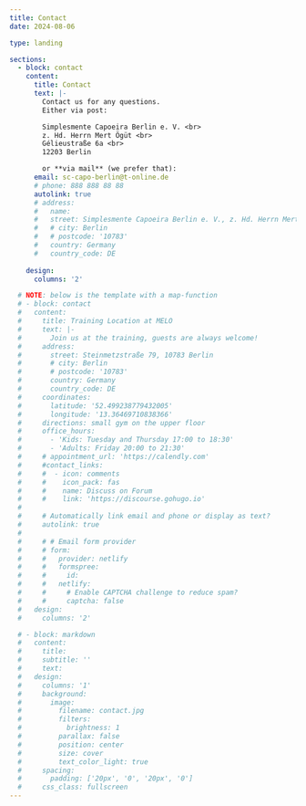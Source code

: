 ```yaml
---
title: Contact
date: 2024-08-06

type: landing

sections:
  - block: contact
    content:
      title: Contact
      text: |-
        Contact us for any questions.
        Either via post:

        Simplesmente Capoeira Berlin e. V. <br>
        z. Hd. Herrn Mert Ögüt <br>
        Gélieustraße 6a <br>
        12203 Berlin

        or **via mail** (we prefer that):
      email: sc-capo-berlin@t-online.de
      # phone: 888 888 88 88
      autolink: true
      # address:
      #   name: 
      #   street: Simplesmente Capoeira Berlin e. V., z. Hd. Herrn Mert Ögüt, Gélieustraße 6a, 12203 Berlin
      #   # city: Berlin 
      #   # postcode: '10783'
      #   country: Germany
      #   country_code: DE
    
    design:
      columns: '2'

  # NOTE: below is the template with a map-function
  # - block: contact
  #   content:
  #     title: Training Location at MELO 
  #     text: |-
  #       Join us at the training, guests are always welcome!
  #     address:
  #       street: Steinmetzstraße 79, 10783 Berlin
  #       # city: Berlin 
  #       # postcode: '10783'
  #       country: Germany
  #       country_code: DE
  #     coordinates:
  #       latitude: '52.499238779432005'
  #       longitude: '13.36469710838366'
  #     directions: small gym on the upper floor
  #     office_hours:
  #       - 'Kids: Tuesday and Thursday 17:00 to 18:30'
  #       - 'Adults: Friday 20:00 to 21:30'
  #     # appointment_url: 'https://calendly.com'
  #     #contact_links:
  #     #  - icon: comments
  #     #    icon_pack: fas
  #     #    name: Discuss on Forum
  #     #    link: 'https://discourse.gohugo.io'
  #   
  #     # Automatically link email and phone or display as text?
  #     autolink: true
  #   
  #     # # Email form provider
  #     # form:
  #     #   provider: netlify
  #     #   formspree:
  #     #     id:
  #     #   netlify:
  #     #     # Enable CAPTCHA challenge to reduce spam?
  #     #     captcha: false
  #   design:
  #     columns: '2'

  # - block: markdown
  #   content:
  #     title:
  #     subtitle: ''
  #     text:
  #   design:
  #     columns: '1'
  #     background:
  #       image: 
  #         filename: contact.jpg
  #         filters:
  #           brightness: 1
  #         parallax: false
  #         position: center
  #         size: cover
  #         text_color_light: true
  #     spacing:
  #       padding: ['20px', '0', '20px', '0']
  #     css_class: fullscreen
---
```

